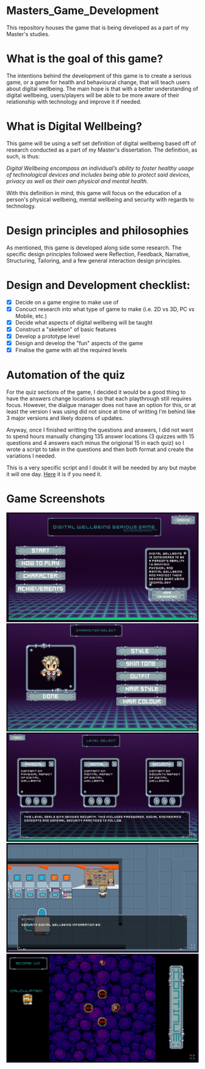 # Masters_Game_Development
 This repository houses the game that is being developed as a part of my Master's studies.
 
 # What is the goal of this game?
 The intentions behind the development of this game is to create a serious game, or a game for health and behavioural change, that will teach users about digital wellbeing. The main hope is that with a better understanding of digital wellbeing, users/players will be able to be more aware of their relationship with technology and improve it if needed. 
 
 # What is Digital Wellbeing?
This game will be using a self set definition of digital wellbeing based off of research conducted as a part of my Master's dissertation. The definition, as such, is thus: 

*Digital Wellbeing encompass an individual’s ability to foster healthy usage of technological devices and includes being able to protect said devices, privacy as well as their own physical and mental health.*

With this definition in mind, this game will focus on the education of a person's physical wellbeing, mental wellbeing and security with regards to technology.
 
 # Design principles and philosophies 
 As mentioned, this game is developed along side some research. The specific design principles followed were Reflection, Feedback, Narrative, Structuring, Tailoring, and a few general interaction design principles.
 
 # Design and Development checklist:
 - [x] Decide on a game engine to make use of
 - [x] Concuct research into what type of game to make (i.e. 2D vs 3D, PC vs Mobile, etc.)
 - [x] Decide what aspects of digital wellbeing will be taught
 - [x] Construct a "skeleton" of basic features
 - [x] Develop a prototype level
 - [x] Design and develop the "fun" aspects of the game
 - [x] Finalise the game with all the required levels

# Automation of the quiz
For the quiz sections of the game, I decided it would be a good thing to have the answers change locations so that each playthrough still requires focus. However, the dialgue manager does not have an option for this, or at least the version I was using did not since at time of writting I'm behind like 3 major versions and likely dozens of updates.

Anyway, once I finished writting the questions and answers, I did not want to spend hours manually changing 135 answer locations (3 quizzes with 15 questions and 4 answers each minus the origional 15 in each quiz) so I wrote a script to take in the questions and then both format and create the variations I needed.

This is a very specific script and I doubt it will be needed by any but maybe it will one day. [Here](https://github.com/Josh-SCG/Masters_Game_Development/blob/main/Question%20Variation%20Automation/variate_the_questions.py) it is if you need it.

# Game Screenshots
![Main Menu](https://github.com/Josh-SCG/Masters_Game_Development/blob/main/Game%20Screenshots/1.png)
![Character Select](https://github.com/Josh-SCG/Masters_Game_Development/blob/main/Game%20Screenshots/2.png)
![Level Select](https://github.com/Josh-SCG/Masters_Game_Development/blob/main/Game%20Screenshots/3.png)
![Level Example](https://github.com/Josh-SCG/Masters_Game_Development/blob/main/Game%20Screenshots/4.png)
![Minigame](https://github.com/Josh-SCG/Masters_Game_Development/blob/main/Game%20Screenshots/5.png)

